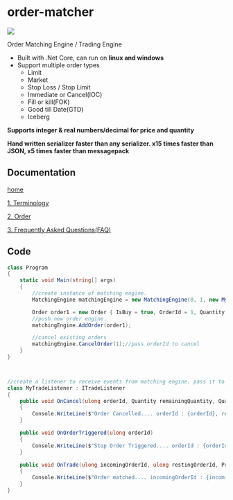   
# order-matcher

![](https://github.com/ArjunVachhani/order-matcher/workflows/.NET%20Core/badge.svg?branch=master)

Order Matching Engine / Trading Engine

 - Built with .Net Core, can run on **linux and windows**
 - Support multiple order types
	 - Limit 
	 - Market  
	 - Stop Loss  / Stop Limit
	 - Immediate or Cancel(IOC) 
	 - Fill or kill(FOK) 
	 - Good till Date(GTD) 
	 - Iceberg
       


**Supports integer & real numbers/decimal for price and quantity**

**Hand written serializer faster than any serializer. x15 times faster than JSON, x5 times faster than messagepack**

## Documentation
[home](https://github.com/ArjunVachhani/order-matcher/wiki)

[1. Terminology](https://github.com/ArjunVachhani/order-matcher/wiki/1.-Terminology)

[2. Order](https://github.com/ArjunVachhani/order-matcher/wiki/2.-Order)

[3. Frequently Asked Questions(FAQ)](https://github.com/ArjunVachhani/order-matcher/wiki/FAQ----Frequently-Asked-Questions)

## Code
```csharp
class Program
{
	static void Main(string[] args)
	{
		//create instance of matching engine.
		MatchingEngine matchingEngine = new MatchingEngine(0, 1, new MyTradeListener(), new TimeProvider());

		Order order1 = new Order { IsBuy = true, OrderId = 1, Quantity = 1000, Price = 10 };
		//push new order engine.
		matchingEngine.AddOrder(order1);

		//cancel existing orders
		matchingEngine.CancelOrder(1);//pass orderId to cancel
	}
}



//create a listener to receive events from matching engine. pass it to constructore of MatchingEngine
class MyTradeListener : ITradeListener
{
    public void OnCancel(ulong orderId, Quantity remainingQuantity, Quantity remainingOrderAmount, CancelReason cancelReason)
    {
        Console.WriteLine($"Order Cancelled.... orderId : {orderId}, remainingQuantity : {remainingQuantity}, cancelReason : {cancelReason}");
    }

    public void OnOrderTriggered(ulong orderId)
    {
        Console.WriteLine($"Stop Order Triggered.... orderId : {orderId}");
    }

    public void OnTrade(ulong incomingOrderId, ulong restingOrderId, Price matchPrice, Quantity matchQuantiy, bool incomingOrderCompleted)
    {
        Console.WriteLine($"Order matched.... incomingOrderId : {incomingOrderId}, restingOrderId : {restingOrderId}, executedQuantity : {matchQuantiy}, exetedPrice : {matchPrice}");
    }
}
```
